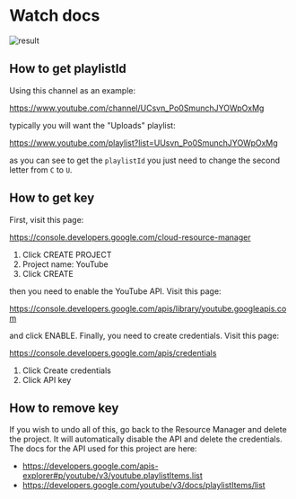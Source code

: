 Watch docs
==========

![result][1]

How to get playlistId
---------------------

Using this channel as an example:

https://www.youtube.com/channel/UCsvn_Po0SmunchJYOWpOxMg

typically you will want the "Uploads" playlist:

https://www.youtube.com/playlist?list=UUsvn_Po0SmunchJYOWpOxMg

as you can see to get the `playlistId` you just need to change the second
letter from `C` to `U`.

How to get key
--------------

First, visit this page:

https://console.developers.google.com/cloud-resource-manager

1. Click CREATE PROJECT
2. Project name: YouTube
3. Click CREATE

then you need to enable the YouTube API. Visit this page:

https://console.developers.google.com/apis/library/youtube.googleapis.com

and click ENABLE. Finally, you need to create credentials. Visit this page:

https://console.developers.google.com/apis/credentials

1. Click Create credentials
2. Click API key

How to remove key
-----------------

If you wish to undo all of this, go back to the Resource Manager and delete
the project. It will automatically disable the API and delete the credentials.
The docs for the API used for this project are here:

- https://developers.google.com/apis-explorer#p/youtube/v3/youtube.playlistItems.list
- https://developers.google.com/youtube/v3/docs/playlistItems/list

[1]:https://user-images.githubusercontent.com/926619/54879879-7d48ae00-4e0c-11e9-9b71-92592a1b2c33.jpg
